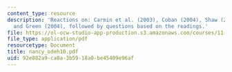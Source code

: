 ```yaml
---
content_type: resource
description: 'Reactions on: Carmin et al. (2003), Coban (2004), Shaw (2004), Fisher
  and Green (2004), followed by questions based on the readings.'
file: https://ol-ocw-studio-app-production.s3.amazonaws.com/courses/11-363-civil-society-and-the-environment-spring-2005/92e882a9ca8a3b5918a0be45409e96af_nancy_odeh10.pdf
file_type: application/pdf
resourcetype: Document
title: nancy_odeh10.pdf
uid: 92e882a9-ca8a-3b59-18a0-be45409e96af
---
```

